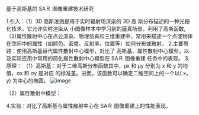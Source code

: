 
基于高斯基的 SAＲ 图像重建技术研究

1.引入：（1）3D 高斯泼溅是用于实时辐射场渲染的 3D 高 斯分布描述的一种光栅化技术，它允许实时渲染从 小图像样本中学习到的逼真场景。利用了高斯函数,
（2)属性散射中心在点云渲染、物理仿真和三维重建中，常用来描述一个点或物体在空间中的属性（如颜色、密度、反射率、位置等）如何分布或散射。
2.主要思路：使用高斯基替代属性散射中心模型，对比了 高斯基、属性散射中心模型，以及实际应用中常用的简化属性散射中心模型在 SAＲ 图像重建 任务中的表现。
3.原理：
（1）高斯基：对于二维高斯分布函数其中，μx 和 μy 分别为 x 和 y 的均值，σx 和 σy 是对应
的标准差。进而，该函数可以确定二维空间上的一个以( x，y) 为中心的椭圆。
![image](https://github.com/user-attachments/assets/40a372c4-bf61-4c61-a4c6-e81787a66fb1)

（2）属性散射中模型：

4.实验：对比了高斯基与属性散射中心在 SAＲ 图像重建上的性能表现。
